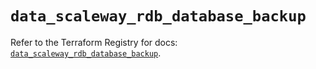 # `data_scaleway_rdb_database_backup`

Refer to the Terraform Registry for docs: [`data_scaleway_rdb_database_backup`](https://registry.terraform.io/providers/scaleway/scaleway/2.59.0/docs/data-sources/rdb_database_backup).
